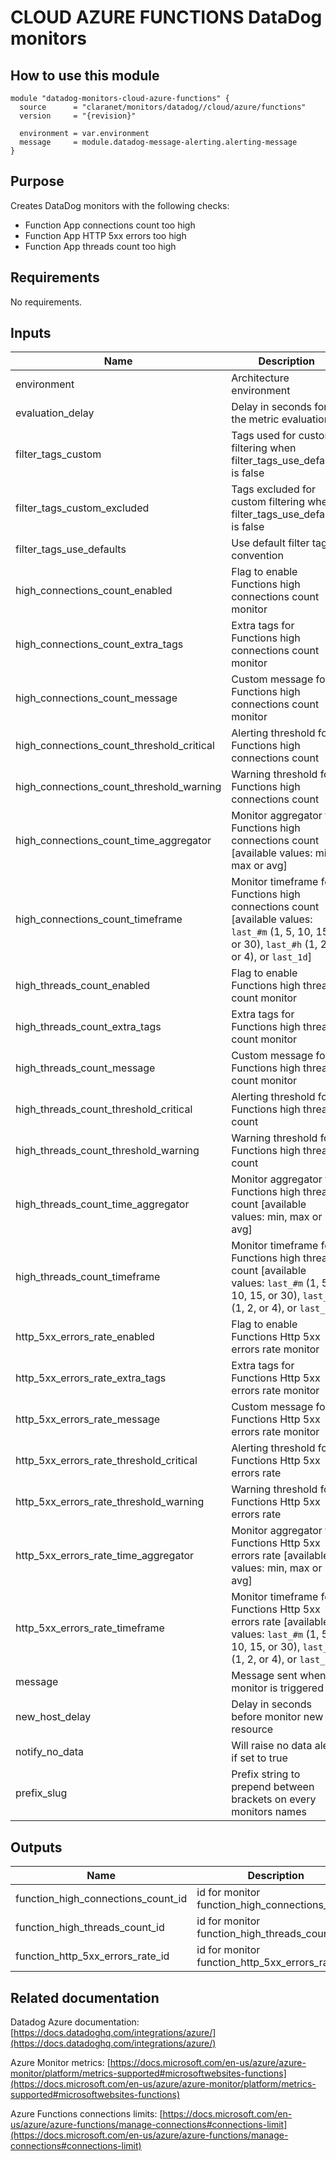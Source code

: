 # CLOUD AZURE FUNCTIONS DataDog monitors

## How to use this module

```hcl
module "datadog-monitors-cloud-azure-functions" {
  source      = "claranet/monitors/datadog//cloud/azure/functions"
  version     = "{revision}"

  environment = var.environment
  message     = module.datadog-message-alerting.alerting-message
}

```

## Purpose

Creates DataDog monitors with the following checks:

- Function App connections count too high
- Function App HTTP 5xx errors too high
- Function App threads count too high

## Requirements

No requirements.

## Inputs

| Name | Description | Type | Default | Required |
|------|-------------|------|---------|:--------:|
| environment | Architecture environment | `string` | n/a | yes |
| evaluation\_delay | Delay in seconds for the metric evaluation | `number` | `900` | no |
| filter\_tags\_custom | Tags used for custom filtering when filter\_tags\_use\_defaults is false | `string` | `"*"` | no |
| filter\_tags\_custom\_excluded | Tags excluded for custom filtering when filter\_tags\_use\_defaults is false | `string` | `""` | no |
| filter\_tags\_use\_defaults | Use default filter tags convention | `string` | `"true"` | no |
| high\_connections\_count\_enabled | Flag to enable Functions high connections count monitor | `string` | `"true"` | no |
| high\_connections\_count\_extra\_tags | Extra tags for Functions high connections count monitor | `list(string)` | `[]` | no |
| high\_connections\_count\_message | Custom message for Functions high connections count monitor | `string` | `""` | no |
| high\_connections\_count\_threshold\_critical | Alerting threshold for Functions high connections count | `number` | `590` | no |
| high\_connections\_count\_threshold\_warning | Warning threshold for Functions high connections count | `number` | `550` | no |
| high\_connections\_count\_time\_aggregator | Monitor aggregator for Functions high connections count [available values: min, max or avg] | `string` | `"min"` | no |
| high\_connections\_count\_timeframe | Monitor timeframe for Functions high connections count [available values: `last_#m` (1, 5, 10, 15, or 30), `last_#h` (1, 2, or 4), or `last_1d`] | `string` | `"last_5m"` | no |
| high\_threads\_count\_enabled | Flag to enable Functions high threads count monitor | `string` | `"true"` | no |
| high\_threads\_count\_extra\_tags | Extra tags for Functions high threads count monitor | `list(string)` | `[]` | no |
| high\_threads\_count\_message | Custom message for Functions high threads count monitor | `string` | `""` | no |
| high\_threads\_count\_threshold\_critical | Alerting threshold for Functions high threads count | `number` | `510` | no |
| high\_threads\_count\_threshold\_warning | Warning threshold for Functions high threads count | `number` | `490` | no |
| high\_threads\_count\_time\_aggregator | Monitor aggregator for Functions high threads count [available values: min, max or avg] | `string` | `"min"` | no |
| high\_threads\_count\_timeframe | Monitor timeframe for Functions high threads count [available values: `last_#m` (1, 5, 10, 15, or 30), `last_#h` (1, 2, or 4), or `last_1d`] | `string` | `"last_5m"` | no |
| http\_5xx\_errors\_rate\_enabled | Flag to enable Functions Http 5xx errors rate monitor | `string` | `"true"` | no |
| http\_5xx\_errors\_rate\_extra\_tags | Extra tags for Functions Http 5xx errors rate monitor | `list(string)` | `[]` | no |
| http\_5xx\_errors\_rate\_message | Custom message for Functions Http 5xx errors rate monitor | `string` | `""` | no |
| http\_5xx\_errors\_rate\_threshold\_critical | Alerting threshold for Functions Http 5xx errors rate | `number` | `20` | no |
| http\_5xx\_errors\_rate\_threshold\_warning | Warning threshold for Functions Http 5xx errors rate | `number` | `10` | no |
| http\_5xx\_errors\_rate\_time\_aggregator | Monitor aggregator for Functions Http 5xx errors rate [available values: min, max or avg] | `string` | `"min"` | no |
| http\_5xx\_errors\_rate\_timeframe | Monitor timeframe for Functions Http 5xx errors rate [available values: `last_#m` (1, 5, 10, 15, or 30), `last_#h` (1, 2, or 4), or `last_1d`] | `string` | `"last_5m"` | no |
| message | Message sent when a monitor is triggered | `any` | n/a | yes |
| new\_host\_delay | Delay in seconds before monitor new resource | `number` | `300` | no |
| notify\_no\_data | Will raise no data alert if set to true | `bool` | `true` | no |
| prefix\_slug | Prefix string to prepend between brackets on every monitors names | `string` | `""` | no |

## Outputs

| Name | Description |
|------|-------------|
| function\_high\_connections\_count\_id | id for monitor function\_high\_connections\_count |
| function\_high\_threads\_count\_id | id for monitor function\_high\_threads\_count |
| function\_http\_5xx\_errors\_rate\_id | id for monitor function\_http\_5xx\_errors\_rate |

## Related documentation

Datadog Azure documentation: [https://docs.datadoghq.com/integrations/azure/](https://docs.datadoghq.com/integrations/azure/)

Azure Monitor metrics: [https://docs.microsoft.com/en-us/azure/azure-monitor/platform/metrics-supported#microsoftwebsites-functions](https://docs.microsoft.com/en-us/azure/azure-monitor/platform/metrics-supported#microsoftwebsites-functions)

Azure Functions connections limits: [https://docs.microsoft.com/en-us/azure/azure-functions/manage-connections#connections-limit](https://docs.microsoft.com/en-us/azure/azure-functions/manage-connections#connections-limit)
